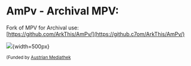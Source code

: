 
# AmPv - Archival MPV:

Fork of MPV for Archival use:  
[https://github.com/ArkThis/AmPv/](https://github.c7om/ArkThis/AmPv/)

![](../../../images/tools/ampv/example1.png){width=500px}

<small>(Funded by [Austrian Mediathek](www.mediathek.at)</small>
